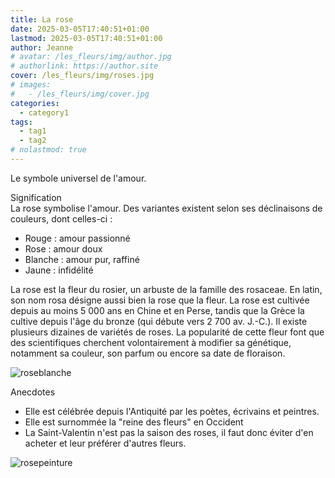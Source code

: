 ```yaml
---
title: La rose
date: 2025-03-05T17:40:51+01:00
lastmod: 2025-03-05T17:40:51+01:00
author: Jeanne
# avatar: /les_fleurs/img/author.jpg
# authorlink: https://author.site
cover: /les_fleurs/img/roses.jpg
# images:
#   - /les_fleurs/img/cover.jpg
categories:
  - category1
tags:
  - tag1
  - tag2
# nolastmod: true
---
```


Le symbole universel de l'amour. 

<!--more-->

Signification  
La rose symbolise l'amour. Des variantes existent selon ses déclinaisons de couleurs, dont celles-ci : 
- Rouge : amour passionné
- Rose : amour doux
- Blanche : amour pur, raffiné
- Jaune : infidélité  
  
La rose est la fleur du rosier, un arbuste de la famille des rosaceae. En latin, son nom rosa désigne aussi bien la rose que la fleur. La rose est cultivée depuis au moins 5 000 ans en Chine et en Perse, tandis que la Grèce la cultive depuis l'âge du bronze (qui débute vers 2 700 av. J.-C.). Il existe plusieurs dizaines de variétés de roses. La popularité de cette fleur font que des scientifiques cherchent volontairement à modifier sa génétique, notamment sa couleur, son parfum ou encore sa date de floraison.  

![roseblanche](/les_fleurs/img/roseblanche.jpg)

Anecdotes  
- Elle est célébrée depuis l'Antiquité par les poètes, écrivains et peintres. 
- Elle est surnommée la "reine des fleurs" en Occident 
- La Saint-Valentin n'est pas la saison des roses, il faut donc éviter d'en acheter et leur préférer d'autres fleurs. 

![rosepeinture](/les_fleurs/img/rosepeinture.jpg)